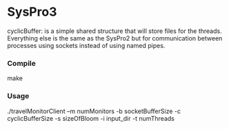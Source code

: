 # SysPro3
cyclicBuffer: is a simple shared structure that will store files for the threads.
Everything else is the same as the SysPro2 but for communication between processes using sockets instead of using named pipes.

<p><h3>Compile</h3></p>
make

<h3><p>Usage</h3></p>
<p>./travelMonitorClient –m numMonitors -b socketBufferSize -c cyclicBufferSize -s sizeOfBloom -i input_dir -t numThreads </p>

<!-- <h3><p>Description</h3></p>
cyclicBuffer: is a simple shared structure that will store files for the threads.
Everything else is the same as the SysPro2 but for communication between processes using sockets instead of using named pipes. -->
